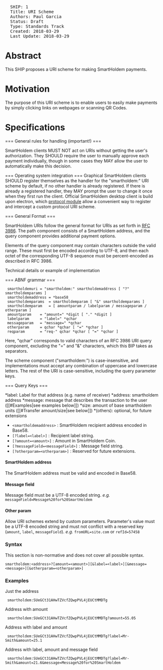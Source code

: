 <pre>
  SHIP: 1
  Title: URI Scheme
  Authors: Paul Garcia <paul@elba.io>
  Status: Draft
  Type: Standards Track
  Created: 2018-03-29
  Last Update: 2018-03-29
</pre>

Abstract
========

This SHIP proposes a URI scheme for making SmartHoldem payments.


Motivation
==========

The purpose of this URI scheme is to enable users to easily make payments by simply clicking links on webpages or scanning QR Codes.


Specifications
==============

=== General rules for handling (important!) ===

SmartHoldem clients MUST NOT act on URIs without getting the user's authorization.
They SHOULD require the user to manually approve each payment individually, though in some cases they MAY allow the user to automatically make this decision.

=== Operating system integration ===
Graphical SmartHoldem clients SHOULD register themselves as the handler for the "smartholdem:" URI scheme by default, if no other handler is already registered. If there is already a registered handler, they MAY prompt the user to change it once when they first run the client. Official SmartHoldem desktop client is build upon electron, which [protocol module](https://github.com/electron/electron/blob/master/docs/api/protocol.md) allow a convenient way to register and intercept a custom protocol URI scheme.

=== General Format ===

SmartHoldem URIs follow the general format for URIs as set forth in [RFC 3986](https://tools.ietf.org/html/rfc3986). The path component consists of a SmartHoldem address, and the query component provides additional payment options.

Elements of the query component may contain characters outside the valid range. These must first be encoded according to UTF-8, and then each octet of the corresponding UTF-8 sequence must be percent-encoded as described in RFC 3986.


Technical details or example of implementation

=== ABNF grammar ===
```
 smartholdemuri = "smartholdem:" smartholdemaddress [ "?" smartholdemparams ]
 smartholdemaddress = *base58
 smartholdemparams  = smartholdemparam [ "&" smartholdemparams ]
 smartholdemparam   = [ amountparam / labelparam / messageparam / otherparam ]
 amountparam    = "amount=" *digit [ "." *digit ]
 labelparam     = "label=" *qchar
 messageparam   = "message=" *qchar
 otherparam     = qchar *qchar [ "=" *qchar ]
 reqparam       = "req-" qchar *qchar [ "=" *qchar ]
 ```
 Here, "qchar" corresponds to valid characters of an RFC 3986 URI query component, excluding the "=" and "&" characters, which this BIP takes as separators.

The scheme component ("smartholdem:") is case-insensitive, and implementations must accept any combination of uppercase and lowercase letters. The rest of the URI is case-sensitive, including the query parameter keys.

=== Query Keys ===

*label: Label for that address (e.g. name of receiver)
*address: smartholdem address
*message: message that describes the transaction to the user ([[#Examples|see examples below]])
*size: amount of base smartholdem units ([[#Transfer amount/size|see below]])
*(others): optional, for future extensions

- `<smartholdemaddress>` : SmartHoldem recipient address encoded in Base58.
- `[?label=<label>]` : Recipient label string.
- `[?amount=<amount>]` : Amount in SmartHoldem Coin.
- `[?messageField=<messageField>]` : Message field string.
- `[?otherparam=<otherparam>]` : Reserved for future extensions.

#### SmartHoldem address

The SmartHoldem address must be valid and encoded in Base58.

#### Message field

Message field must be a UTF-8 encoded string. *e.g.* `messageField=Message%20for%20SmartHoldem`

#### Other param

Allow URI schemes extend by custom parameters. Parameter's value must be a UTF-8 encoded string and must not conflict with a reserved key (`amount`, `label`, `messageField`). *e.g.* `fromURL=site.com` or `refId=57458`

### Syntax

This section is non-normative and does not cover all possible syntax.

`smartholdem:<address>?[amount=<amount>][&label=<label>][&message=<message>][&otherparam=<otherparam>]`

### Examples

Just the address

` smartholdem:SUeGCt31AHwTZVcfZQwpPVL4jEUCtMMDTg`

Address with amount

` smartholdem:SUeGCt31AHwTZVcfZQwpPVL4jEUCtMMDTg?amount=55.05`

Address with label and amount

` smartholdem:SUeGCt31AHwTZVcfZQwpPVL4jEUCtMMDTg?label=Mr-Smith&amount=25.1`

Address with label, amount and message field

` smartholdem:SUeGCt31AHwTZVcfZQwpPVL4jEUCtMMDTg?label=Mr-Smith&amount=21.6&message=Message%20for%20SmartHoldem`